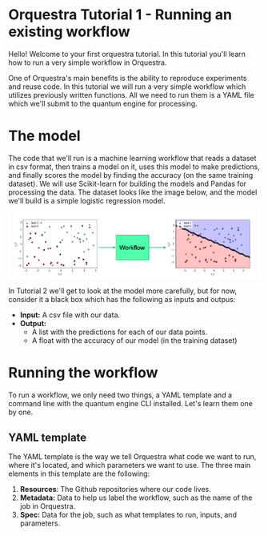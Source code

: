 # Orquestra Tutorial 1 - Running an existing workflow

Hello! Welcome to your first orquestra tutorial. In this tutorial you'll learn how to run a very simple workflow in Orquestra.

One of Orquestra's main benefits is the ability to reproduce experiments and reuse code. In this tutorial we will run a very simple workflow which utilizes previously written functions. All we need to run them is a YAML file which we'll submit to the quantum engine for processing.

# The model

The code that we'll run is a machine learning workflow that reads a dataset in csv format, then trains a model on it, uses this model to make predictions, and finally scores the model by finding the accuracy (on the same training dataset). We will use Scikit-learn for building the models and Pandas for processing the data. The dataset looks like the image below, and the model we'll build is a simple logistic regression model.

![](plan.png)

In Tutorial 2 we'll get to look at the model more carefully, but for now, consider it a black box which has the following as inputs and outpus:

- **Input:** A csv file with our data.
- **Output:**
  - A list with the predictions for each of our data points.
  - A float with the accuracy of our model (in the training dataset)

# Running the workflow

To run a workflow, we only need two things, a YAML template and a command line with the quantum engine CLI installed. Let's learn them one by one. 

## YAML template
The YAML template is the way we tell Orquestra what code we want to run, where it's located, and which parameters we want to use. The three main elements in this template are the following:

1. **Resources**: The Github repositories where our code lives.
2. **Metadata:** Data to help us label the workflow, such as the name of the job in Orquestra.
3. **Spec:** Data for the job, such as what templates to run, inputs, and parameters.

